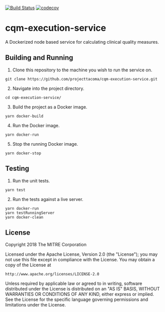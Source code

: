 [![Build Status](https://travis-ci.com/projecttacoma/cqm-execution-service.svg?branch=master)](https://travis-ci.com/projecttacoma/cqm-execution-service)
[![codecov](https://codecov.io/gh/projecttacoma/cqm-execution-service/branch/master/graph/badge.svg)](https://codecov.io/gh/projecttacoma/cqm-execution-service)

# cqm-execution-service

A Dockerized node based service for calculating clinical quality measures.

## Building and Running

1. Clone this repository to the machine you wish to run the service on.
```
git clone https://github.com/projecttacoma/cqm-execution-service.git
```

2. Navigate into the project directory.
```
cd cqm-execution-service/
```

3. Build the project as a Docker image.
```
yarn docker-build
```

4. Run the Docker image.
```
yarn docker-run
```

5. Stop the running Docker image.
```
yarn docker-stop
```

## Testing

1. Run the unit tests.
```
yarn test
```

2. Run the tests against a live server.
```
yarn docker-run
yarn testRunningServer
yarn docker-clean
```

## License

Copyright 2018 The MITRE Corporation

Licensed under the Apache License, Version 2.0 (the "License"); you may not use this file except in compliance with the License. You may obtain a copy of the License at

```
http://www.apache.org/licenses/LICENSE-2.0
```

Unless required by applicable law or agreed to in writing, software distributed under the License is distributed on an "AS IS" BASIS, WITHOUT WARRANTIES OR CONDITIONS OF ANY KIND, either express or implied. See the License for the specific language governing permissions and limitations under the License.
